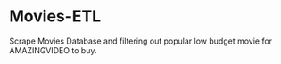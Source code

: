 # Movies-ETL
Scrape Movies Database and filtering out popular low budget movie for AMAZINGVIDEO to buy.
